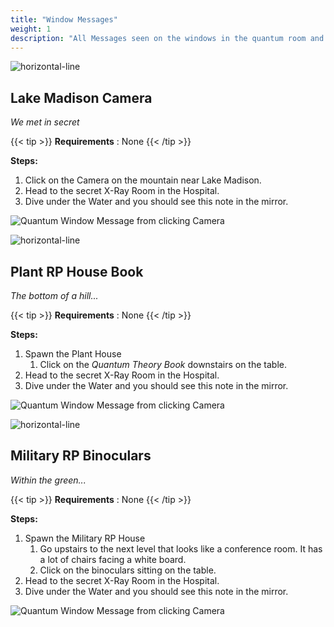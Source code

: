 ```yaml
---
title: "Window Messages"
weight: 1
description: "All Messages seen on the windows in the quantum room and how to trigger them for Brookhaven RP Secrets and Mysteries"
---
```


![horizontal-line](/images/green-line.png)

## Lake Madison Camera
_We met in secret_

{{< tip >}}
**Requirements** : None
{{< /tip >}}


**Steps:**

1. Click on the Camera on the mountain near Lake Madison. 
1. Head to the secret X-Ray Room in the Hospital.
1. Dive under the Water and you should see this note in the mirror.

![Quantum Window Message from clicking Camera](/images/bh/quantum-window-message-lake-madison.jpg)

![horizontal-line](/images/green-line.png)

## Plant RP House Book
_The bottom of a hill..._
 
{{< tip >}}
**Requirements** : None
{{< /tip >}}


**Steps:**

1. Spawn the Plant House
	1. Click on the _Quantum Theory Book_ downstairs on the table.
1. Head to the secret X-Ray Room in the Hospital.
1. Dive under the Water and you should see this note in the mirror.

![Quantum Window Message from clicking Camera](/images/bh/quantum-window-message-plant-house.jpg)

![horizontal-line](/images/green-line.png)

## Military RP Binoculars
_Within the green..._
 
{{< tip >}}
**Requirements** : None
{{< /tip >}}


**Steps:**

1. Spawn the Military RP House
	1. Go upstairs to the next level that looks like a conference room. It has a lot of chairs facing a white board.
	1. Click on the binoculars sitting on the table.
1. Head to the secret X-Ray Room in the Hospital.
1. Dive under the Water and you should see this note in the mirror.

![Quantum Window Message from clicking Camera](/images/bh/quantum-window-message-military-rp.jpg)


